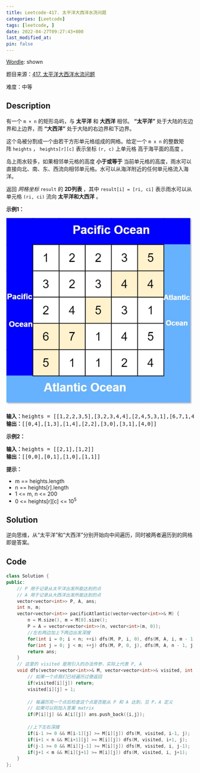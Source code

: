```yaml
---
title: Leetcode-417. 太平洋大西洋水流问题
categories: [Leetcode]
tags: [leetcode, ]
date: 2022-04-27T09:27:43+800
last_modified_at: 
pin: false
---
```


[Wordle](https://www.nytimes.com/games/wordle/index.html): shown

题目来源：[417. 太平洋大西洋水流问题](https://leetcode-cn.com/problems/pacific-atlantic-water-flow/)

难度：中等

## Description

有一个 `m × n` 的矩形岛屿，与 **太平洋** 和 **大西洋** 相邻。 **“太平洋”** 处于大陆的左边界和上边界，而 **“大西洋”** 处于大陆的右边界和下边界。

这个岛被分割成一个由若干方形单元格组成的网格。给定一个 `m x n` 的整数矩阵 `heights` ， `heights[r][c]` 表示坐标 `(r, c)` 上单元格 高于海平面的高度 。

岛上雨水较多，如果相邻单元格的高度 **小于或等于** 当前单元格的高度，雨水可以直接向北、南、东、西流向相邻单元格。水可以从海洋附近的任何单元格流入海洋。

返回 *网格坐标* `result` 的 **2D列表** ，其中 `result[i] = [ri, ci]` 表示雨水可以从单元格 `(ri, ci)` 流向 **太平洋和大西洋** 。


**示例1：**

![](/images/posts/2022-04-27-19-47-24.png)

<pre>
<strong>输入：</strong>heights = [[1,2,2,3,5],[3,2,3,4,4],[2,4,5,3,1],[6,7,1,4,5],[5,1,1,2,4]]
<strong>输出：</strong>[[0,4],[1,3],[1,4],[2,2],[3,0],[3,1],[4,0]]
</pre>

**示例2：**

<pre>
<strong>输入：</strong>heights = [[2,1],[1,2]]
<strong>输出：</strong>[[0,0],[0,1],[1,0],[1,1]]
</pre>

**提示：**

- m == heights.length
- n == heights[r].length
- 1 <= m, n <= 200
- 0 <= heights[r][c] <= 10<sup>5</sup>


## Solution

逆向思维，从“太平洋”和“大西洋”分别开始向中间遍历，同时被两者遍历到的网格即是答案。


## Code
```c++
class Solution {
public:
    // P 用于记录从太平洋出发所能达到的点
    // A 用于记录从大西洋出发所能达到的点
    vector<vector<int>> P, A, ans;
    int n, m;
    vector<vector<int>> pacificAtlantic(vector<vector<int>>& M) {
        n = M.size(), m = M[0].size();
        P = A = vector<vector<int>>(n, vector<int>(m, 0));
        //左右两边加上下两边出发深搜
        for(int i = 0; i < n; ++i) dfs(M, P, i, 0), dfs(M, A, i, m - 1);
        for(int j = 0; j < m; ++j) dfs(M, P, 0, j), dfs(M, A, n - 1, j);             
        return ans;
    }
    // 这里的 visited 是用引入的办法传参，实际上代表 P, A
    void dfs(vector<vector<int>>& M, vector<vector<int>>& visited, int i, int j){  
        // 如果一个点我们已经遍历过便返回
        if(visited[i][j]) return;
        visited[i][j] = 1;

        // 每遍历完一个点后检查这个点是否能从 P 和 A 达到，见 P，A 定义
        // 如果可以则加入答案 matrix
        if(P[i][j] && A[i][j]) ans.push_back({i,j}); 

        //上下左右深搜
        if(i-1 >= 0 && M[i-1][j] >= M[i][j]) dfs(M, visited, i-1, j);
        if(i+1 < n && M[i+1][j] >= M[i][j]) dfs(M, visited, i+1, j); 
        if(j-1 >= 0 && M[i][j-1] >= M[i][j]) dfs(M, visited, i, j-1);
        if(j+1 < m && M[i][j+1] >= M[i][j]) dfs(M, visited, i, j+1); 
    }
};
```
